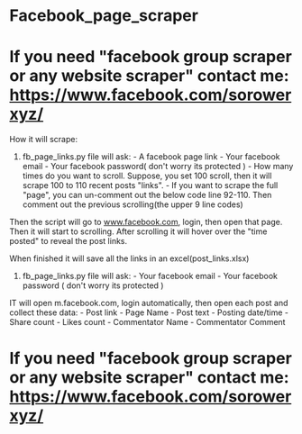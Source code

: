 # Facebook_page_scraper

# If you need "facebook group scraper or any website scraper" contact me: https://www.facebook.com/sorowerxyz/


How it will scrape:
1. fb_page_links.py file will ask: 
                 - A facebook page link
                 - Your facebook email
                 - Your facebook password( don't worry its protected )
                 - How many times do you want to scroll. Suppose, you set 100 scroll, then it will scrape 100 to 110 recent posts "links".
                 - If you want to scrape the full "page", you can un-comment out the below code line 92-110. Then comment out the previous scrolling(the upper 9 line codes)

Then the script will go to www.facebook.com, login, then open that page. Then it will start to scrolling. After scrolling it will hover over the "time posted" to reveal the post links.

When finished it will save all the links in an excel(post_links.xlsx)


1. fb_page_links.py file will ask: 
                 - Your facebook email
                 - Your facebook password ( don't worry its protected )
                 
IT will open m.facebook.com, login automatically, then open each post and collect these data:
                 - Post link
                 - Page Name
                 - Post text
                 - Posting date/time
                 - Share count
                 - Likes count
                 - Commentator Name
                 - Commentator Comment


# If you need "facebook group scraper or any website scraper" contact me: https://www.facebook.com/sorowerxyz/
              
